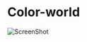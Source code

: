 # Color-world
![ScreenShot](https://cloud.githubusercontent.com/assets/15575296/22130583/2c092732-ded7-11e6-824e-5218bef16903.JPG)
